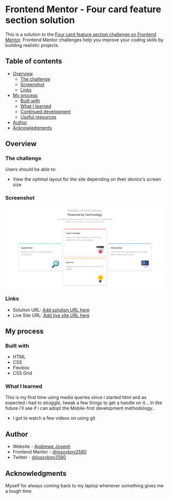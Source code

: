 # Frontend Mentor - Four card feature section solution

This is a solution to the [Four card feature section challenge on Frontend Mentor](https://www.frontendmentor.io/challenges/four-card-feature-section-weK1eFYK). Frontend Mentor challenges help you improve your coding skills by building realistic projects.

## Table of contents

- [Overview](#overview)
  - [The challenge](#the-challenge)
  - [Screenshot](#screenshot)
  - [Links](#links)
- [My process](#my-process)
  - [Built with](#built-with)
  - [What I learned](#what-i-learned)
  - [Continued development](#continued-development)
  - [Useful resources](#useful-resources)
- [Author](#author)
- [Acknowledgments](#acknowledgments)

## Overview

### The challenge

Users should be able to:

- View the optimal layout for the site depending on their device's screen size

### Screenshot

![](./images/screenshot-desktop.png)

### Links

- Solution URL: [Add solution URL here](https://your-solution-url.com)
- Live Site URL: [Add live site URL here](https://your-live-site-url.com)

## My process

### Built with

- HTML
- CSS
- Flexbox
- CSS Grid

### What I learned

This is my first time using media queries since i started html and as expected i
had to struggle, tweak a few things to get a handle on it... In the future i'll
see if i can adopt the Mobile-first development methodology..

- I got to watch a few videos on using git

## Author

- Website - [Ajobiewe Joseph](https://github.com/jossyboy2580)
- Frontend Mentor - [@jossyboy2580](https://www.frontendmentor.io/profile/jossyboy2580)
- Twitter - [@jossyboy2580](https://www.twitter.com/jossyboy2580)

## Acknowledgments

Myself for always coming back to my laptop whenever something gives me a tough time
